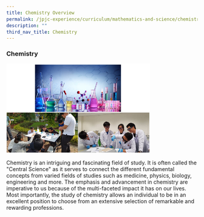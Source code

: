 ```yaml
---
title: Chemistry Overview
permalink: /jpjc-experience/curriculum/mathematics-and-science/chemistry/
description: ""
third_nav_title: Chemistry
---
```

### **Chemistry**

<img src="/images/chemistry.jpg" 
     style="width:75%">
		 
Chemistry is an intriguing and fascinating field of study. It is often called the "Central Science" as it serves to connect the different fundamental concepts from varied fields of studies such as medicine, physics, biology, engineering and more. The emphasis and advancement in chemistry are imperative to us because of the multi\-faceted impact it has on our lives. Most importantly, the study of chemistry allows an individual to be in an excellent position to choose from an extensive selection of remarkable and rewarding professions. 
